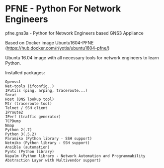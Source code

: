 # PFNE - Python For Network Engineers 

pfne.gns3a - Python for Network Engineers based GNS3 Appliance

Based on Docker image Ubuntu1604-PFNE (https://hub.docker.com/r/yotis/ubuntu1604-pfne/)

Ubuntu 16.04 image with all necessary tools for network engineers to learn Python.

Installed packages:

    Openssl
    Net-tools (ifconfig..)
    IPutils (ping, arping, traceroute...)
    Socat
    Host (DNS lookup tool)
    Mtr (traceroute tool)
    Telnet / SSH client
    IProute2
    IPerf (traffic generator)
    TCPDump
    Nmap
    Python 2(.7)
    Python 3(.5.2)
    Paramiko (Python library - SSH support)
    Netmiko (Python library - SSH support)
    Ansible (automation)
    Pyntc (Python library)
    Napalm (Python library - Network Automation and Programmability Abstraction Layer with Multivendor support)


